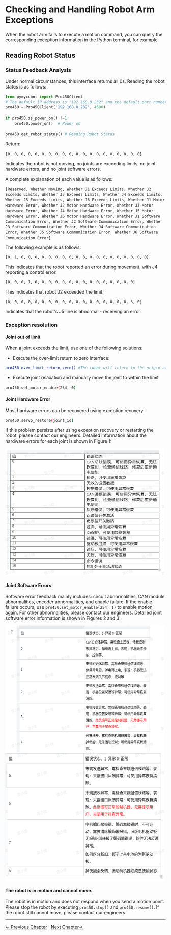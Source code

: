 # Checking and Handling Robot Arm Exceptions

When the robot arm fails to execute a motion command, you can query the corresponding exception information in the Python terminal, for example.

## Reading Robot Status

### Status Feedback Analysis

Under normal circumstances, this interface returns all 0s. Reading the robot status is as follows:

```python
from pymycobot import Pro450Client
# The default IP address is "192.168.0.232" and the default port number is 4500
pro450 = Pro450Client('192.168.0.232', 4500)

if pro450.is_power_on() !=1:
    pro450.power_on()  # Power on

pro450.get_robot_status() # Reading Robot Status

```

Return:

```bash
[0, 0, 0, 0, 0, 0, 0, 0, 0, 0, 0, 0, 0, 0, 0, 0, 0, 0, 0, 0]
```

Indicates the robot is not moving, no joints are exceeding limits, no joint hardware errors, and no joint software errors.

A complete explanation of each value is as follows:

`[Reserved, Whether Moving, Whether J1 Exceeds Limits, Whether J2 Exceeds Limits, Whether J3 Exceeds Limits, Whether J4 Exceeds Limits, Whether J5 Exceeds Limits, Whether J6 Exceeds Limits, Whether J1 Motor Hardware Error, Whether J2 Motor Hardware Error, Whether J3 Motor Hardware Error, Whether J4 Motor Hardware Error, Whether J5 Motor Hardware Error, Whether J6 Motor Hardware Error, Whether J1 Software Communication Error, Whether J2 Software Communication Error, Whether J3 Software Communication Error, Whether J4 Software Communication Error, Whether J5 Software Communication Error, Whether J6 Software Communication Error]`

The following example is as follows:

```bash
[0, 1, 0, 0, 0, 0, 0, 0, 0, 0, 0, 3, 0, 0, 0, 0, 0, 0, 0, 0, 0]
```

This indicates that the robot reported an error during movement, with J4 reporting a control error.

```bash
[0, 0, 0, 1, 0, 0, 0, 0, 0, 0, 0, 0, 0, 0, 0, 0, 0, 0, 0]
```

This indicates that robot J2 exceeded the limit.

```bash
[0, 0, 0, 0, 0, 0, 0, 0, 0, 0, 0, 0, 0, 0, 0, 0, 0, 0, 3, 0]
```

Indicates that the robot's J5 line is abnormal - receiving an error

### Exception resolution

#### Joint out of limit

When a joint exceeds the limit, use one of the following solutions:

- Execute the over-limit return to zero interface:

```bash
pro450.over_limit_return_zero() #The robot will return to the origin at a slower speed
```

- Execute joint relaxation and manually move the joint to within the limit

```bash
pro450.set_motor_enable(254, 0)
```

#### Joint Hardware Error

Most hardware errors can be recovered using exception recovery.

```bash
pro450.servo_restore(joint_id)
```

If this problem persists after using exception recovery or restarting the robot, please contact our engineers. Detailed information about the hardware errors for each joint is shown in Figure 1:

<img src="../../../resources/3-FunctionsAndApplications/6.developmentGuide/python/exception/6-1-5-1.2-001.png" alt="pic" width="500" height="400"/>

#### Joint Software Errors

Software error feedback mainly includes: circuit abnormalities, CAN module abnormalities, encoder abnormalities, and enable failure. If the enable failure occurs, use `pro450.set_motor_enable(254, 1)` to enable motion again. For other abnormalities, please contact our engineers. Detailed joint software error information is shown in Figures 2 and 3:

<img src="../../../resources/3-FunctionsAndApplications/6.developmentGuide/python/exception/6-1-5-1.2-002.png" alt="pic" width="500" height="400"/>

<img src="../../../resources/3-FunctionsAndApplications/6.developmentGuide/python/exception/6-1-5-1.2-003.png" alt="pic" width="500" height="400"/>

#### The robot is in motion and cannot move.

The robot is in motion and does not respond when you send a motion point. Please stop the robot by executing `pro450.stop()` and `pro450.resume()`. If the robot still cannot move, please contact our engineers. <br/>

---

[← Previous Chapter](./6_gripper.md) | [Next Chapter→](../6.2-ROS1/README.md)